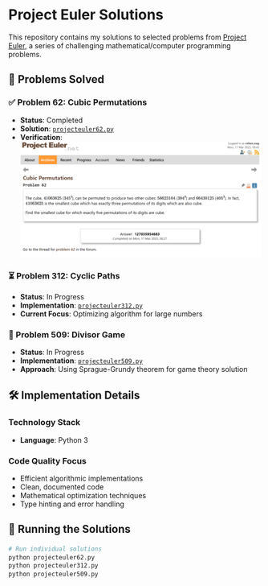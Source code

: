 # Project Euler Solutions


This repository contains my solutions to selected problems from [Project Euler](https://projecteuler.net/), a series of challenging mathematical/computer programming problems.

## 🎯 Problems Solved

### ✅ Problem 62: Cubic Permutations
- **Status**: Completed
- **Solution**: [`projecteuler62.py`](projecteuler62.py)
- **Verification**: 
  ![Solution Proof](euler62solved.png)

### ⏳ Problem 312: Cyclic Paths
- **Status**: In Progress
- **Implementation**: [`projecteuler312.py`](projecteuler312.py)
- **Current Focus**: Optimizing algorithm for large numbers

### 🔄 Problem 509: Divisor Game
- **Status**: In Progress
- **Implementation**: [`projecteuler509.py`](projecteuler509.py)
- **Approach**: Using Sprague-Grundy theorem for game theory solution

## 🛠️ Implementation Details

### Technology Stack
- **Language**: Python 3

### Code Quality Focus
- Efficient algorithmic implementations
- Clean, documented code
- Mathematical optimization techniques
- Type hinting and error handling

## 🚀 Running the Solutions

```bash
# Run individual solutions
python projecteuler62.py
python projecteuler312.py
python projecteuler509.py